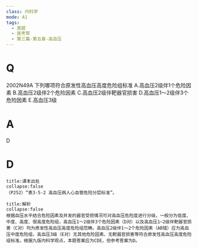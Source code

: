 ```yaml
---
class: 内科学
mode: A1
tags:
  - 真题
  - 医考帮
  - 第三篇-第五章-高血压
---
```


# Q
2002N49A 下列哪项符合原发性高血压高度危险组标准
A.高血压2级伴1个危险因素
B.高血压2级伴2个危险因素
C.高血压2级伴靶器官损害
D.高血压1～2级伴3个危险因素
E.高血压3级

# A
D
# D
```ad-note
title:课本出处
collapse:false
（P252）“表3-5-2 高血压病人心血管危险分层标准”。
```

```ad-summary
title:解析
collapse:false
根据血压水平结合危险因素及并发的器官受损情况可对高血压危险度进行分级，一般分为低度、中度、高度、很高度危险组，高血压1～2级伴3个危险因素（D对）以及高血压1~2级伴靶器官损害（C对）均为原发性高血压高度危险组范畴。高血压2级伴1～2个危险因素（AB错）应为高血压中度危险组，高血压3级（E对）无其他危险因素、无靶器官损害等符合原发性高血压高度危险组标准。根据九版内科学观点，本题答案应为CDE，但参考答案为D。
```

